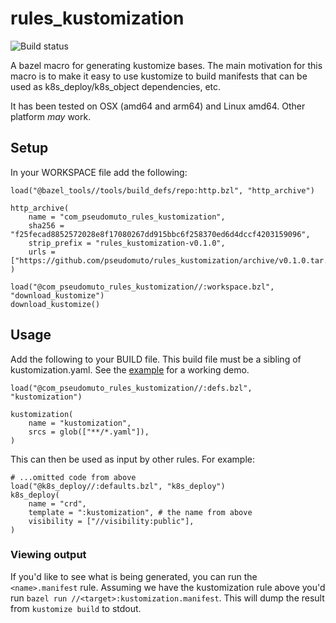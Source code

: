 # rules_kustomization

![Build status](https://github.com/pseudomuto/rules_kustomization/actions/workflows/ci.yaml/badge.svg?branch=main)

A bazel macro for generating kustomize bases. The main motivation for this macro is to make it easy to use kustomize to
build manifests that can be used as k8s_deploy/k8s_object dependencies, etc.

It has been tested on OSX (amd64 and arm64) and Linux amd64. Other platform _may_ work.

## Setup

In your WORKSPACE file add the following:

```bzl
load("@bazel_tools//tools/build_defs/repo:http.bzl", "http_archive")

http_archive(
    name = "com_pseudomuto_rules_kustomization",
    sha256 = "f25fecad8852572028e8f17080267dd915bbc6f258370ed6d4dccf4203159096",
    strip_prefix = "rules_kustomization-v0.1.0",
    urls = ["https://github.com/pseudomuto/rules_kustomization/archive/v0.1.0.tar.gz"],
)

load("@com_pseudomuto_rules_kustomization//:workspace.bzl", "download_kustomize")
download_kustomize()
```

## Usage

Add the following to your BUILD file. This build file must be a sibling of kustomization.yaml. See the
[example](example) for a working demo.

```bzl
load("@com_pseudomuto_rules_kustomization//:defs.bzl", "kustomization")

kustomization(
    name = "kustomization",
    srcs = glob(["**/*.yaml"]),
)
```

This can then be used as input by other rules. For example:

```bzl
# ...omitted code from above
load("@k8s_deploy//:defaults.bzl", "k8s_deploy")
k8s_deploy(
    name = "crd",
    template = ":kustomization", # the name from above
    visibility = ["//visibility:public"],
)
```

### Viewing output

If you'd like to see what is being generated, you can run the `<name>.manifest` rule. Assuming we have the kustomization
rule above you'd run `bazel run //<target>:kustomization.manifest`. This will dump the result from `kustomize build` to
stdout.
